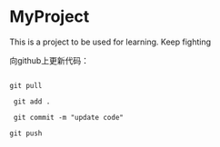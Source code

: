 # MyProject
This is a project to be used for learning. Keep fighting



向github上更新代码：

```shell

git pull

 git add .
 
 git commit -m "update code"

git push


```


